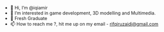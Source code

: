 - 👋 Hi, I’m @iqiamir
- 👀 I’m interested in game development, 3D modelling and Multimedia.
- 🌱 Fresh Graduate
- 📫 How to reach me ?, hit me up on my email - rifqiruzaidi@gmail.com

<!---
iqiamir/iqiamir is a ✨ special ✨ repository because its `README.md` (this file) appears on your GitHub profile.
You can click the Preview link to take a look at your changes.
--->
